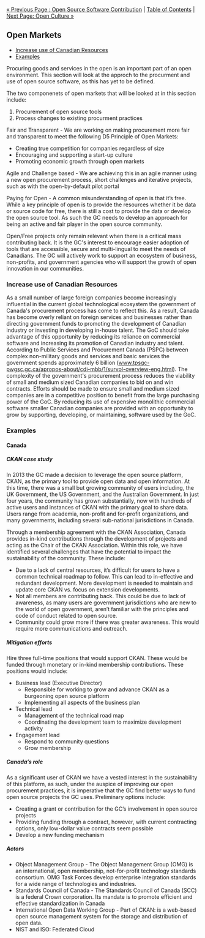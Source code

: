 [« Previous Page : Open Source Software Contribution](4_Open_Source_Software_Contribution.md) | [Table of Contents](../README.md#table-of-contents) | [Next Page: Open Culture »](6_Open_Culture.md)

## Open Markets

- [Increase use of Canadian Resources](#increase-use-of-canadian-resources)
- [Examples](#examples)

Procuring goods and services in the open is an important part of an open environment. This section will look at the approch to the procurment and use of open source software, as this has yet to be defined.

The two componenets of open markets that will be looked at in this section include:

1. Procurement of open source tools
2. Process changes to existing procurment practices

Fair and Transparent - We are working on making procurement more fair and transparent to meet the following D5 Principle of Open Markets:

- Creating true competition for companies regardless of size
- Encouraging and supporting a start-up culture
- Promoting economic growth through open markets

Agile and Challenge based - We are achieving this in an agile manner using a new open procurement process, short challenges and iterative projects, such as with the open-by-default pilot portal

Paying for Open - A common misunderstanding of open is that it’s free. While a key principle of open is to provide the resources whether it be data or source code for free, there is still a cost to provide the data or develop the open source tool. As such the GC needs to develop an approach for being an active and fair player in the open source community.

Open/Free projects only remain relevant when there is a critical mass contributing back. It is the GC's interest to encourage easier adoption of tools that are accessible, secure and multi-lingual to meet the needs of Canadians. The GC will actively work to support an ecosystem of business, non-profits, and government agencies who will support the growth of open innovation in our communities.

### Increase use of Canadian Resources

As a small number of large foreign companies become increasingly influential in the current global technological ecosystem the government of Canada's procurement process has come to reflect this. As a result, Canada has become overly reliant on foreign services and businesses rather than directing government funds to promoting the development of Canadian industry or investing in developing in-house talent. The GoC should take advantage of this opportunity by reducing its reliance on commercial software and increasing its promotion of Canadian industry and talent.
According to Public Services and Procurement Canada (PSPC) between complex non-military goods and services and basic services the government spends approximately 6 billion (www.tpsgc-pwgsc.gc.ca/apropos-about/cdi-mbb/1/survol-overview-eng.html). The complexity of the government's procurement process reduces the viability of small and medium sized Canadian companies to bid on and win contracts. Efforts should be made to ensure small and medium sized companies are in a competitive position to benefit from the large purchasing power of the GoC. By reducing its use of expensive monolithic commercial software smaller Canadian companies are provided with an opportunity to grow by supporting, developing, or maintaining, software used by the GoC.

### Examples

#### Canada

##### CKAN case study

In 2013 the GC made a decision to leverage the open source platform, CKAN, as the primary tool to provide open data and open information. At this time, there was a small but growing community of users including, the UK Government, the US Government, and the Australian Government.  In just four years, the community has grown substantially, now with hundreds of active users and instances of CKAN with the primary goal to share data. Users range from academia, non-profit and for-profit organizations, and many governments, including several sub-national jurisdictions in Canada.

Through a membership agreement with the CKAN Association, Canada provides in-kind contributions through the development of projects and acting as the Chair of the CKAN Association. Within this role, we have identified several challenges that have the potential to impact the sustainability of the community. These include:

- Due to a lack of central resources, it’s difficult for users to have a common technical roadmap to follow. This can lead to in-effective and redundant development. More development is needed to maintain and update core CKAN vs. focus on extension developments.
- Not all members are contributing back. This could be due to lack of awareness, as many users are government jurisdictions who are new to the world of open government, aren’t familiar with the principles and code of conduct related to open source.
- Community could grow more if there was greater awareness. This would require more communications and outreach.

##### Mitigation efforts

Hire three full-time positions that would support CKAN. These would be funded through monetary or in-kind membership contributions.  These positions would include:

- Business lead (Executive Director)
  - Responsible for working to grow and advance CKAN as a burgeoning open source platform
  - Implementing all aspects of the business plan
- Technical lead
  - Management of the technical road map
  - Coordinating the development team to maximize development activity
- Engagement lead
  - Respond to community questions
  - Grow membership

##### Canada’s role

As a significant user of CKAN we have a vested interest in the sustainability of this platform, as such, under the auspice of improving our open procurement practices, it is imperative that the GC find better ways to fund open source projects the GC uses.
Preliminary options include:

- Creating a grant or contribution for the GC’s involvement in open source projects
- Providing funding through a contract, however, with current contracting options, only low-dollar value contracts seem possible
- Develop a new funding mechanism

##### Actors

- Object Management Group - The Object Management Group (OMG) is an international, open membership, not-for-profit technology standards consortium. OMG Task Forces develop enterprise integration standards for a wide range of technologies and industries.
- Standards Council of Canada - The Standards Council of Canada (SCC) is a federal Crown corporation. Its mandate is to promote efficient and effective standardization in Canada
- International Open Data Working Group - Part of CKAN: is a web-based open source management system for the storage and distribution of open data.
- NIST and ISO: Federated Cloud
